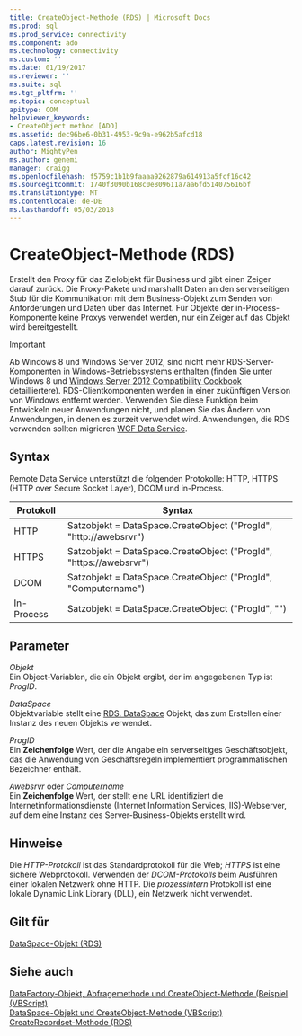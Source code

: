 ```yaml
---
title: CreateObject-Methode (RDS) | Microsoft Docs
ms.prod: sql
ms.prod_service: connectivity
ms.component: ado
ms.technology: connectivity
ms.custom: ''
ms.date: 01/19/2017
ms.reviewer: ''
ms.suite: sql
ms.tgt_pltfrm: ''
ms.topic: conceptual
apitype: COM
helpviewer_keywords:
- CreateObject method [ADO]
ms.assetid: dec96be6-0b31-4953-9c9a-e962b5afcd18
caps.latest.revision: 16
author: MightyPen
ms.author: genemi
manager: craigg
ms.openlocfilehash: f5759c1b1b9faaaa9262879a614913a5fcf16c42
ms.sourcegitcommit: 1740f3090b168c0e809611a7aa6fd514075616bf
ms.translationtype: MT
ms.contentlocale: de-DE
ms.lasthandoff: 05/03/2018
---
```

# <a name="createobject-method-rds"></a>CreateObject-Methode (RDS)
Erstellt den Proxy für das Zielobjekt für Business und gibt einen Zeiger darauf zurück. Die Proxy-Pakete und marshallt Daten an den serverseitigen Stub für die Kommunikation mit dem Business-Objekt zum Senden von Anforderungen und Daten über das Internet. Für Objekte der in-Process-Komponente keine Proxys verwendet werden, nur ein Zeiger auf das Objekt wird bereitgestellt.  
  
> [!IMPORTANT]
>  Ab Windows 8 und Windows Server 2012, sind nicht mehr RDS-Server-Komponenten in Windows-Betriebssystems enthalten (finden Sie unter Windows 8 und [Windows Server 2012 Compatibility Cookbook](https://www.microsoft.com/en-us/download/details.aspx?id=27416) detailliertere). RDS-Clientkomponenten werden in einer zukünftigen Version von Windows entfernt werden. Verwenden Sie diese Funktion beim Entwickeln neuer Anwendungen nicht, und planen Sie das Ändern von Anwendungen, in denen es zurzeit verwendet wird. Anwendungen, die RDS verwenden sollten migrieren [WCF Data Service](http://go.microsoft.com/fwlink/?LinkId=199565).  
  
## <a name="syntax"></a>Syntax  
 Remote Data Service unterstützt die folgenden Protokolle: HTTP, HTTPS (HTTP over Secure Socket Layer), DCOM und in-Process.  
  
|Protokoll|Syntax|  
|--------------|------------|  
|HTTP|Satzobjekt = DataSpace.CreateObject ("ProgId", "http://awebsrvr")|  
|HTTPS|Satzobjekt = DataSpace.CreateObject ("ProgId", "https://awebsrvr")|  
|DCOM|Satzobjekt = DataSpace.CreateObject ("ProgId", "Computername")|  
|In-Process|Satzobjekt = DataSpace.CreateObject ("ProgId", "")|  
  
## <a name="parameters"></a>Parameter  
 *Objekt*  
 Ein Object-Variablen, die ein Objekt ergibt, der im angegebenen Typ ist *ProgID*.  
  
 *DataSpace*  
 Objektvariable stellt eine [RDS. DataSpace](../../../ado/reference/rds-api/dataspace-object-rds.md) Objekt, das zum Erstellen einer Instanz des neuen Objekts verwendet.  
  
 *ProgID*  
 Ein **Zeichenfolge** Wert, der die Angabe ein serverseitiges Geschäftsobjekt, das die Anwendung von Geschäftsregeln implementiert programmatischen Bezeichner enthält.  
  
 *Awebsrvr* oder *Computername*  
 Ein **Zeichenfolge** Wert, der stellt eine URL identifiziert die Internetinformationsdienste (Internet Information Services, IIS)-Webserver, auf dem eine Instanz des Server-Business-Objekts erstellt wird.  
  
## <a name="remarks"></a>Hinweise  
 Die *HTTP-Protokoll* ist das Standardprotokoll für die Web; *HTTPS* ist eine sichere Webprotokoll. Verwenden der *DCOM-Protokolls* beim Ausführen einer lokalen Netzwerk ohne HTTP. Die *prozessintern* Protokoll ist eine lokale Dynamic Link Library (DLL), ein Netzwerk nicht verwendet.  
  
## <a name="applies-to"></a>Gilt für  
 [DataSpace-Objekt (RDS)](../../../ado/reference/rds-api/dataspace-object-rds.md)  
  
## <a name="see-also"></a>Siehe auch  
 [DataFactory-Objekt, Abfragemethode und CreateObject-Methode (Beispiel (VBScript)](../../../ado/reference/rds-api/datafactory-object-query-method-and-createobject-method-example-vbscript.md)   
 [DataSpace-Objekt und CreateObject-Methode (VBScript)](../../../ado/reference/rds-api/dataspace-object-and-createobject-method-example-vbscript.md)   
 [CreateRecordset-Methode (RDS)](../../../ado/reference/rds-api/createrecordset-method-rds.md)


